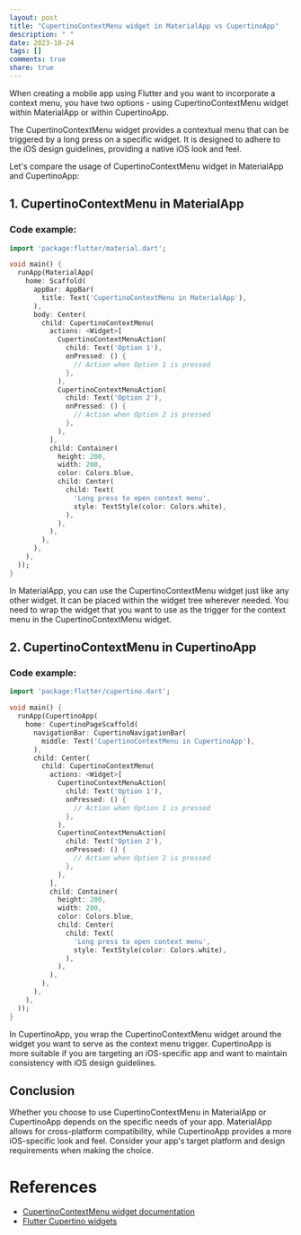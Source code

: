 ```yaml
---
layout: post
title: "CupertinoContextMenu widget in MaterialApp vs CupertinoApp"
description: " "
date: 2023-10-24
tags: []
comments: true
share: true
---
```


When creating a mobile app using Flutter and you want to incorporate a context menu, you have two options - using CupertinoContextMenu widget within MaterialApp or within CupertinoApp.

The CupertinoContextMenu widget provides a contextual menu that can be triggered by a long press on a specific widget. It is designed to adhere to the iOS design guidelines, providing a native iOS look and feel. 

Let's compare the usage of CupertinoContextMenu widget in MaterialApp and CupertinoApp:

## 1. CupertinoContextMenu in MaterialApp

### Code example:
```dart
import 'package:flutter/material.dart';

void main() {
  runApp(MaterialApp(
    home: Scaffold(
      appBar: AppBar(
        title: Text('CupertinoContextMenu in MaterialApp'),
      ),
      body: Center(
        child: CupertinoContextMenu(
          actions: <Widget>[
            CupertinoContextMenuAction(
              child: Text('Option 1'),
              onPressed: () {
                // Action when Option 1 is pressed
              },
            ),
            CupertinoContextMenuAction(
              child: Text('Option 2'),
              onPressed: () {
                // Action when Option 2 is pressed
              },
            ),
          ],
          child: Container(
            height: 200,
            width: 200,
            color: Colors.blue,
            child: Center(
              child: Text(
                'Long press to open context menu',
                style: TextStyle(color: Colors.white),
              ),
            ),
          ),
        ),
      ),
    ),
  ));
}
```

In MaterialApp, you can use the CupertinoContextMenu widget just like any other widget. It can be placed within the widget tree wherever needed. You need to wrap the widget that you want to use as the trigger for the context menu in the CupertinoContextMenu widget. 

## 2. CupertinoContextMenu in CupertinoApp

### Code example:
```dart
import 'package:flutter/cupertino.dart';

void main() {
  runApp(CupertinoApp(
    home: CupertinoPageScaffold(
      navigationBar: CupertinoNavigationBar(
        middle: Text('CupertinoContextMenu in CupertinoApp'),
      ),
      child: Center(
        child: CupertinoContextMenu(
          actions: <Widget>[
            CupertinoContextMenuAction(
              child: Text('Option 1'),
              onPressed: () {
                // Action when Option 1 is pressed
              },
            ),
            CupertinoContextMenuAction(
              child: Text('Option 2'),
              onPressed: () {
                // Action when Option 2 is pressed
              },
            ),
          ],
          child: Container(
            height: 200,
            width: 200,
            color: Colors.blue,
            child: Center(
              child: Text(
                'Long press to open context menu',
                style: TextStyle(color: Colors.white),
              ),
            ),
          ),
        ),
      ),
    ),
  ));
}
```

In CupertinoApp, you wrap the CupertinoContextMenu widget around the widget you want to serve as the context menu trigger. CupertinoApp is more suitable if you are targeting an iOS-specific app and want to maintain consistency with iOS design guidelines.

## Conclusion

Whether you choose to use CupertinoContextMenu in MaterialApp or CupertinoApp depends on the specific needs of your app. MaterialApp allows for cross-platform compatibility, while CupertinoApp provides a more iOS-specific look and feel. Consider your app's target platform and design requirements when making the choice.

# References

- [CupertinoContextMenu widget documentation](https://api.flutter.dev/flutter/cupertino/CupertinoContextMenu-class.html)
- [Flutter Cupertino widgets](https://api.flutter.dev/flutter/cupertino/cupertino-library.html)